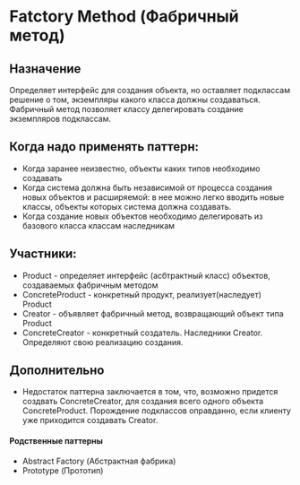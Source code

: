 
# Fatctory Method (Фабричный метод)

## Назначение
Определяет интерфейс для создания объекта, но оставляет подклассам решение о том, экземпляры какого класса должны создаваться.
Фабричный метод позволяет классу делегировать создание экземпляров подклассам.

## Когда надо применять паттерн:
* Когда заранее неизвестно, объекты каких типов необходимо создавать
* Когда система должна быть независимой от процесса создания новых объектов и расширяемой: в нее можно легко вводить новые классы, объекты которых система должна создавать.
* Когда создание новых объектов необходимо делегировать из базового класса классам наследникам

## Участники:
* Product - определяет интерфейс (асбтрактный класс) объектов, создаваемых фабричным методом
* СoncreteProduct - конкретный продукт, реализует(наследует) Product
* Creator - объявляет фабричный метод, возвращающий объект типа Product
* ConcreteCreator - конкретный создатель. Наследники Creator. Определяют свою реализацию создания.

## Дополнительно

* Недостаток паттерна заключается в том, что, возможно придется создвать ConcreteCreator, для создания всего одного объекта ConcreteProduct. Порождение подклассов оправданно, если клиенту уже приходится создавать Creator.

#### Родственные паттерны
* Abstract Factory (Абстрактная фабрика)
* Prototype (Прототип)
